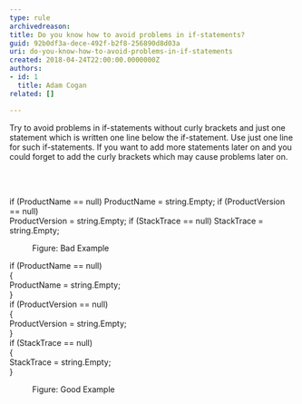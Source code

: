 ```yaml
---
type: rule
archivedreason: 
title: Do you know how to avoid problems in if-statements?
guid: 92b0df3a-dece-492f-b2f8-256890d8d03a
uri: do-you-know-how-to-avoid-problems-in-if-statements
created: 2018-04-24T22:00:00.0000000Z
authors:
- id: 1
  title: Adam Cogan
related: []

---
```



<p class="ssw15-rteElement-P">Try to avoid problems in if-statements without curly brackets and just one statement which is written one line below the if-statement. Use just one line for such if-statements. If you want to add more statements later on and you could forget to add the curly brackets which may cause problems later on.​<br></p>
<br><excerpt class='endintro'></excerpt><br>
<p class="ssw15-rteElement-CodeArea">​if (ProductName == null) ProductName = string.Empty; if (ProductVersion == null)<br> ProductVersion = string.Empty; if (StackTrace == null) StackTrace = string.Empty;</p><dd class="ssw15-rteElement-FigureBad">​​​Figure&#58; Ba​d Example<br></dd><p class="ssw15-rteElement-CodeArea">if (ProductName == null) <br>&#123; <br> ProductName = string.Empty; <br>&#125; <br>if (ProductVersion == null)<br>&#123; <br> ProductVersion = string.Empty; <br>&#125; <br>if (StackTrace == null) <br>&#123; <br> StackTrace = string.Empty;<br>&#125;</p><dd class="ssw15-rteElement-FigureGood">​Figure&#58; Good Example</dd><p>​<br></p>


